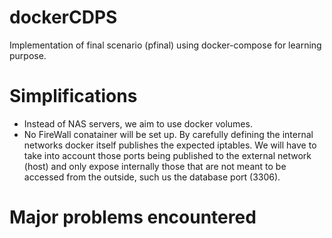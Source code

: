 # dockerCDPS
Implementation of final scenario (pfinal) using docker-compose for learning purpose.

# Simplifications 
- Instead of NAS servers, we aim to use docker volumes.
- No FireWall conatainer will be set up. By carefully defining the internal networks docker itself publishes the expected iptables. We will have to take into account those ports being published to the external network (host) and only expose internally those that are not meant to be accessed from the outside, such us the database port (3306).

# Major problems encountered

